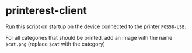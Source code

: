 # printerest-client

Run this script on startup on the device connected to the printer `POS58-USB`.

For all categories that should be printed, add an image with the name `$cat.png` (replace `$cat` with the category)